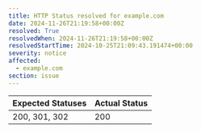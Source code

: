 ```yaml
---
title: HTTP Status resolved for example.com
date: 2024-11-26T21:19:58+00:00Z
resolved: True
resolvedWhen: 2024-11-26T21:19:58+00:00Z
resolvedStartTime: 2024-10-25T21:09:43.191474+00:00
severity: notice
affected:
  - example.com
section: issue
---
```


| Expected Statuses | Actual Status  |
|-------------------|----------------|
| 200, 301, 302 | 200 |
